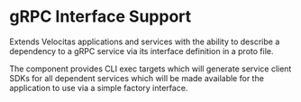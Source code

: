 # gRPC Interface Support

Extends Velocitas applications and services with the ability to describe a dependency to a gRPC service via its interface definition in a proto file.

The component provides CLI exec targets which will generate service client SDKs for all dependent services which will be made available for the application to use via a simple factory interface.
